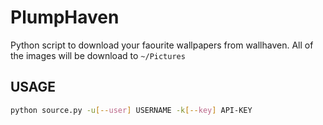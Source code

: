 # PlumpHaven

Python script to download your faourite wallpapers from wallhaven.
All of the images will be download to `~/Pictures`

## USAGE

```bash
python source.py -u[--user] USERNAME -k[--key] API-KEY
```
